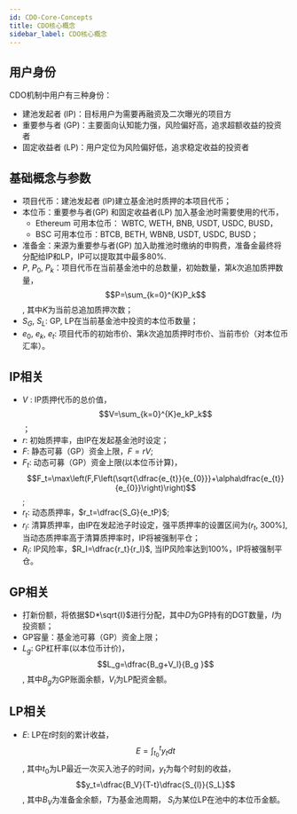 ```yaml
---
id: CDO-Core-Concepts
title: CDO核心概念
sidebar_label: CDO核心概念
---
```


## 用户身份
CDO机制中用户有三种身份：

- 建池发起者 (IP)：目标用户为需要再融资及二次曝光的项目方
- 重要参与者 (GP)：主要面向认知能力强，风险偏好高，追求超额收益的投资者
- 固定收益者 (LP)：用户定位为风险偏好低，追求稳定收益的投资者
## 基础概念与参数

- 项目代币：建池发起者 (IP)建立基金池时质押的本项目代币；
- 本位币：重要参与者(GP) 和固定收益者(LP) 加入基金池时需要使用的代币，
   - Ethereum 可用本位币： WBTC, WETH, BNB, USDT, USDC, BUSD，
   - BSC 可用本位币：BTCB, BETH, WBNB, USDT, USDC, BUSD；
- 准备金：来源为重要参与者(GP) 加入助推池时缴纳的申购费，准备金最终将分配给IP和LP，IP可以提取其中最多80%.
- $P,~P_{0},~P_{k}$：项目代币在当前基金池中的总数量，初始数量，第$k$次追加质押数量，$$P=\sum_{k=0}^{K}P_k$$, 其中$K$为当前总追加质押次数；
- $S_{G},~S_L$: GP, LP在当前基金池中投资的本位币数量；
- $e_0,~e_k,~e_t$:  项目代币的初始市价、第$k$次追加质押时市价、当前市价（对本位币汇率）。
## IP相关

- $V$ :  IP质押代币的总价值，$$V=\sum_{k=0}^{K}e_kP_k$$；
- $r$: 初始质押率，由IP在发起基金池时设定；
- $F$: 静态可募（GP）资金上限，$F=rV$;
- $F_t$: 动态可募（GP）资金上限(以本位币计算)，$$F_t=\max\left(F,F\left(\sqrt{\dfrac{e_{t}}{e_{0}}}+\alpha\dfrac{e_{t}}{e_{0}}\right)\right)$$;
- $r_t$: 动态质押率，$r_t=\dfrac{S_G}{e_tP}$;
- $r_l$: 清算质押率，由IP在发起池子时设定，强平质押率的设置区间为$\left(r_t,~300\%\right]$, 当动态质押率高于清算质押率时，IP将被强制平仓；
- $R_I$: IP风险率，$R_I=\dfrac{r_t}{r_l}$, 当IP风险率达到100%，IP将被强制平仓。
## GP相关

- 打新份额，将依据$D*\sqrt{I}$进行分配，其中$D$为GP持有的DGT数量，$I$为投资额；
- GP容量：基金池可募（GP）资金上限；
- $L_g$: GP杠杆率(以本位币计价)，$$L_g=\dfrac{B_g+V_l}{B_g
}$$, 其中$B_g$为GP账面余额，$V_l$为LP配资金额。
## LP相关

- $E$: LP在$t$时刻的累计收益，$$E=\int_{t_0}^ty_tdt$$, 其中$t_0$为LP最近一次买入池子的时间，$y_t$为每个时刻的收益，$$y_t=\dfrac{B_V}{T-t}\dfrac{S_{l}}{S_L}$$, 其中$B_V$为准备金余额，$T$为基金池周期， $S_l$为某位LP在池中的本位币金额。
